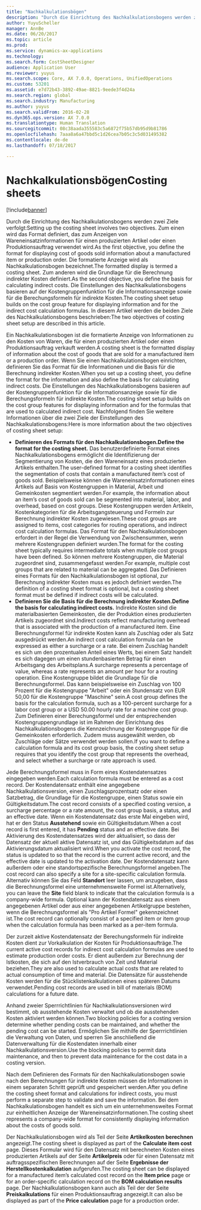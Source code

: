 ```yaml
---
title: "Nachkalkulationsbögen"
description: "Durch die Einrichtung des Nachkalkulationsbogens werden zwei Ziele verfolgt: Zum einen wird das Format definiert, das zum Anzeigen von Wareneinsatzinformationen für einen produzierten Artikel oder einen Produktionsauftrag verwendet wird. Die formatierte Anzeige wird als Nachkalkulationsbogen bezeichnet. Zum anderen wird die Grundlage für die Berechnung indirekter Kosten definiert. Die Einstellungen des Nachkalkulationsbogens basieren auf der Kostengruppenfunktion für die Informationsanzeige sowie für die Berechungsformeln für indirekte Kosten. In diesem Artikel werden die beiden Ziele des Nachkalkulationsbogens beschrieben:"
author: YuyuScheller
manager: AnnBe
ms.date: 06/20/2017
ms.topic: article
ms.prod: 
ms.service: dynamics-ax-applications
ms.technology: 
ms.search.form: CostSheetDesigner
audience: Application User
ms.reviewer: yuyus
ms.search.scope: Core, AX 7.0.0, Operations, UnifiedOperations
ms.custom: 53201
ms.assetid: e7d72b43-3892-49ae-8821-9eede3f4d24a
ms.search.region: global
ms.search.industry: Manufacturing
ms.author: yuyus
ms.search.validFrom: 2016-02-28
ms.dyn365.ops.version: AX 7.0.0
ms.translationtype: Human Translation
ms.sourcegitcommit: 08c38aada355583c5a6872f75b57db95d9b81786
ms.openlocfilehash: 7aaa8a6a47bbd5c1d26cea7b05c3c5d031495382
ms.contentlocale: de-de
ms.lasthandoff: 07/18/2017

---
```


# <a name="costing-sheets"></a><span data-ttu-id="7e131-108">Nachkalkulationsbögen</span><span class="sxs-lookup"><span data-stu-id="7e131-108">Costing sheets</span></span>

[!include[banner](../includes/banner.md)]


<span data-ttu-id="7e131-109">Durch die Einrichtung des Nachkalkulationsbogens werden zwei Ziele verfolgt:</span><span class="sxs-lookup"><span data-stu-id="7e131-109">Setting up the costing sheet involves two objectives.</span></span> <span data-ttu-id="7e131-110">Zum einen wird das Format definiert, das zum Anzeigen von Wareneinsatzinformationen für einen produzierten Artikel oder einen Produktionsauftrag verwendet wird.</span><span class="sxs-lookup"><span data-stu-id="7e131-110">As the first objective, you define the format for displaying cost of goods sold information about a manufactured item or production order.</span></span> <span data-ttu-id="7e131-111">Die formatierte Anzeige wird als Nachkalkulationsbogen bezeichnet.</span><span class="sxs-lookup"><span data-stu-id="7e131-111">The formatted display is termed a costing sheet.</span></span> <span data-ttu-id="7e131-112">Zum anderen wird die Grundlage für die Berechnung indirekter Kosten definiert.</span><span class="sxs-lookup"><span data-stu-id="7e131-112">As the second objective, you define the basis for calculating indirect costs.</span></span> <span data-ttu-id="7e131-113">Die Einstellungen des Nachkalkulationsbogens basieren auf der Kostengruppenfunktion für die Informationsanzeige sowie für die Berechungsformeln für indirekte Kosten.</span><span class="sxs-lookup"><span data-stu-id="7e131-113">The costing sheet setup builds on the cost group feature for displaying information and for the indirect cost calculation formulas.</span></span> <span data-ttu-id="7e131-114">In diesem Artikel werden die beiden Ziele des Nachkalkulationsbogens beschrieben:</span><span class="sxs-lookup"><span data-stu-id="7e131-114">The two objectives of costing sheet setup are described in this article.</span></span> 

<span data-ttu-id="7e131-115">Ein Nachkalkulationsbogen ist die formatierte Anzeige von Informationen zu den Kosten von Waren, die für einen produzierten Artikel oder einen Produktionsauftrag verkauft werden.</span><span class="sxs-lookup"><span data-stu-id="7e131-115">A costing sheet is the formatted display of information about the cost of goods that are sold for a manufactured item or a production order.</span></span> <span data-ttu-id="7e131-116">Wenn Sie einen Nachkalkulationsbogen einrichten, definieren Sie das Format für die Informationen und die Basis für die Berechnung indirekter Kosten.</span><span class="sxs-lookup"><span data-stu-id="7e131-116">When you set up a costing sheet, you define the format for the information and also define the basis for calculating indirect costs.</span></span> <span data-ttu-id="7e131-117">Die Einstellungen des Nachkalkulationsbogens basieren auf der Kostengruppenfunktion für die Informationsanzeige sowie für die Berechungsformeln für indirekte Kosten.</span><span class="sxs-lookup"><span data-stu-id="7e131-117">The costing sheet setup builds on the cost group features for displaying information and for the formulas that are used to calculated indirect cost.</span></span> <span data-ttu-id="7e131-118">Nachfolgend finden Sie weitere Informationen über die zwei Ziele der Einstellungen des Nachkalkulationsbogens:</span><span class="sxs-lookup"><span data-stu-id="7e131-118">Here is more information about the two objectives of costing sheet setup:</span></span>
-   <span data-ttu-id="7e131-119">**Definieren des Formats für den Nachkalkulationsbogen.**</span><span class="sxs-lookup"><span data-stu-id="7e131-119">**Define the format for the costing sheet.**</span></span> <span data-ttu-id="7e131-120">Das benutzerdefinierte Format eines Nachkalkulationsbogens ermöglicht die Identifizierung der Segmentierung von Kosten, die den Wareneinsatz eines produzierten Artikels enthalten.</span><span class="sxs-lookup"><span data-stu-id="7e131-120">The user-defined format for a costing sheet identifies the segmentation of costs that contain a manufactured item’s cost of goods sold.</span></span> <span data-ttu-id="7e131-121">Beispielsweise können die Wareneinsatzinformationen eines Artikels auf Basis von Kostengruppen in Material, Arbeit und Gemeinkosten segmentiert werden.</span><span class="sxs-lookup"><span data-stu-id="7e131-121">For example, the information about an item’s cost of goods sold can be segmented into material, labor, and overhead, based on cost groups.</span></span> <span data-ttu-id="7e131-122">Diese Kostengruppen werden Artikeln, Kostenkategorien für die Arbeitsgangsteuerung und Formeln zur Berechnung indirekter Kosten zugewiesen.</span><span class="sxs-lookup"><span data-stu-id="7e131-122">These cost groups are assigned to items, cost categories for routing operations, and indirect cost calculation formulas.</span></span> <span data-ttu-id="7e131-123">Das Format für den Nachkalkulationsbogen erfordert in der Regel die Verwendung von Zwischensummen, wenn mehrere Kostengruppen definiert wurden.</span><span class="sxs-lookup"><span data-stu-id="7e131-123">The format for the costing sheet typically requires intermediate totals when multiple cost groups have been defined.</span></span> <span data-ttu-id="7e131-124">So können mehrere Kostengruppen, die Material zugeordnet sind, zusammengefasst werden.</span><span class="sxs-lookup"><span data-stu-id="7e131-124">For example, multiple cost groups that are related to material can be aggregated.</span></span> <span data-ttu-id="7e131-125">Das Definieren eines Formats für den Nachkalkulationsbogen ist optional, zur Berechnung indirekter Kosten muss es jedoch definiert werden.</span><span class="sxs-lookup"><span data-stu-id="7e131-125">The definition of a costing sheet format is optional, but a costing sheet format must be defined if indirect costs will be calculated.</span></span>
-   <span data-ttu-id="7e131-126">**Definieren Sie die Basis für die Berechnung indirekter Kosten.**</span><span class="sxs-lookup"><span data-stu-id="7e131-126">**Define the basis for calculating indirect costs.**</span></span> <span data-ttu-id="7e131-127">Indirekte Kosten sind die materialbasierten Gemeinkosten, die der Produktion eines produzierten Artikels zugeordnet sind.</span><span class="sxs-lookup"><span data-stu-id="7e131-127">Indirect costs reflect manufacturing overhead that is associated with the production of a manufactured item.</span></span> <span data-ttu-id="7e131-128">Eine Berechnungsformel für indirekte Kosten kann als Zuschlag oder als Satz ausgedrückt werden.</span><span class="sxs-lookup"><span data-stu-id="7e131-128">An indirect cost calculation formula can be expressed as either a surcharge or a rate.</span></span> <span data-ttu-id="7e131-129">Bei einem Zuschlag handelt es sich um den prozentualen Anteil eines Werts, bei einem Satz handelt es sich dagegen um einen stundenbasierten Betrag für einen Arbeitsgang des Arbeitsplans.</span><span class="sxs-lookup"><span data-stu-id="7e131-129">A surcharge represents a percentage of value, whereas a rate represents an amount per hour for a routing operation.</span></span> <span data-ttu-id="7e131-130">Eine Kostengruppe bildet die Grundlage für die Berechnungsformel. Das kann beispielsweise ein Zuschlag von 100 Prozent für die Kostengruppe "Arbeit" oder ein Stundensatz von EUR 50,00 für die Kostengruppe "Maschine" sein.</span><span class="sxs-lookup"><span data-stu-id="7e131-130">A cost group defines the basis for the calculation formula, such as a 100-percent surcharge for a labor cost group or a USD 50.00 hourly rate for a machine cost group.</span></span> <span data-ttu-id="7e131-131">Zum Definieren einer Berechungsformel und der entsprechenden Kostengruppengrundlage ist im Rahmen der Einrichtung des Nachkalkulationsbogens die Kennzeichnung der Kostengruppe für die Gemeinkosten erforderlich. Zudem muss ausgewählt werden, ob Zuschläge oder Sätze verwendet werden sollen.</span><span class="sxs-lookup"><span data-stu-id="7e131-131">If you want to define a calculation formula and its cost group basis, the costing sheet setup requires that you identify the cost group that represents the overhead, and select whether a surcharge or rate approach is used.</span></span>

<span data-ttu-id="7e131-132">Jede Berechnungsformel muss in Form eines Kostendatensatzes eingegeben werden.</span><span class="sxs-lookup"><span data-stu-id="7e131-132">Each calculation formula must be entered as a cost record.</span></span> <span data-ttu-id="7e131-133">Der Kostendatensatz enthält eine angegebene Nachkalkulationsversion, einen Zuschlagsprozentsatz oder einen Satzbetrag, die Grundlage für die Kostengruppe, einen Status sowie ein Gültigkeitsdatum.</span><span class="sxs-lookup"><span data-stu-id="7e131-133">The cost record consists of a specified costing version, a surcharge percentage or a rate amount, the cost group basis, a status, and an effective date.</span></span> <span data-ttu-id="7e131-134">Wenn ein Kostendatensatz das erste Mal eingeben wird, hat er den Status **Ausstehend** sowie ein Gültigkeitsdatum.</span><span class="sxs-lookup"><span data-stu-id="7e131-134">When a cost record is first entered, it has **Pending** status and an effective date.</span></span> <span data-ttu-id="7e131-135">Bei Aktivierung des Kostendatensatzes wird der aktualisiert, so dass der Datensatz der aktuell aktive Datensatz ist, und das Gültigkeitsdatum auf das Aktivierungsdatum aktualisiert wird.</span><span class="sxs-lookup"><span data-stu-id="7e131-135">When you activate the cost record, the status is updated to so that the record is the current active record, and the effective date is updated to the activation date.</span></span> <span data-ttu-id="7e131-136">Der Kostendatensatz kann außerdem oder eine standortspezifische Berechnungsformel angeben.</span><span class="sxs-lookup"><span data-stu-id="7e131-136">The cost record can also specify a site for a site-specific calculation formula.</span></span> <span data-ttu-id="7e131-137">Alternativ können Sie das Feld **Standort** leer lassen, um anzugeben, dass die Berechnungsformel eine unternehmensweite Formel ist.</span><span class="sxs-lookup"><span data-stu-id="7e131-137">Alternatively, you can leave the **Site** field blank to indicate that the calculation formula is a company-wide formula.</span></span> <span data-ttu-id="7e131-138">Optional kann der Kostendatensatz aus einem angegebenen Artikel oder aus einer angegebenen Artikelgruppe bestehen, wenn die Berechnungsformel als "Pro Artikel Formel" gekennzeichnet ist.</span><span class="sxs-lookup"><span data-stu-id="7e131-138">The cost record can optionally consist of a specified item or item group when the calculation formula has been marked as a per-item formula.</span></span> 

<span data-ttu-id="7e131-139">Der zurzeit aktive Kostendatensatz der Berechungsformeln für indirekte Kosten dient zur Vorkalkulation der Kosten für Produktionsaufträge.</span><span class="sxs-lookup"><span data-stu-id="7e131-139">The current active cost records for indirect cost calculation formulas are used to estimate production order costs.</span></span> <span data-ttu-id="7e131-140">Er dient außerdem zur Berechnung der Istkosten, die sich auf den Istverbrauch von Zeit und Material beziehen.</span><span class="sxs-lookup"><span data-stu-id="7e131-140">They are also used to calculate actual costs that are related to actual consumption of time and material.</span></span> <span data-ttu-id="7e131-141">Die Datensätze für ausstehende Kosten werden für die Stücklistenkalkulationen eines späteren Datums verwendet.</span><span class="sxs-lookup"><span data-stu-id="7e131-141">Pending cost records are used in bill of materials (BOM) calculations for a future date.</span></span> 

<span data-ttu-id="7e131-142">Anhand zweier Sperrrichtlinien für Nachkalkulationsversionen wird bestimmt, ob ausstehende Kosten verwaltet und ob die ausstehenden Kosten aktiviert werden können.</span><span class="sxs-lookup"><span data-stu-id="7e131-142">Two blocking policies for a costing version determine whether pending costs can be maintained, and whether the pending cost can be started.</span></span> <span data-ttu-id="7e131-143">Ermöglichen Sie mithilfe der Sperrrichtlinien die Verwaltung von Daten, und sperren Sie anschließend die Datenverwaltung für die Kostendaten innerhalb einer Nachkalkulationsversion.</span><span class="sxs-lookup"><span data-stu-id="7e131-143">Use the blocking policies to permit data maintenance, and then to prevent data maintenance for the cost data in a costing version.</span></span> 

<span data-ttu-id="7e131-144">Nach dem Definieren des Formats für den Nachkalkulationsbogen sowie nach den Berechnungen für indirekte Kosten müssen die Informationen in einem separaten Schritt geprüft und gespeichert werden.</span><span class="sxs-lookup"><span data-stu-id="7e131-144">After you define the costing sheet format and calculations for indirect costs, you must perform a separate step to validate and save the information.</span></span> <span data-ttu-id="7e131-145">Bei dem Nachkalkulationsbogen handelt es sich um ein unternehmensweites Format zur einheitlichen Anzeige der Wareneinsatzinformationen.</span><span class="sxs-lookup"><span data-stu-id="7e131-145">The costing sheet represents a company-wide format for consistently displaying information about the costs of goods sold.</span></span> 

<span data-ttu-id="7e131-146">Der Nachkalkulationsbogen wird als Teil der Seite **Artikelkosten berechnen** angezeigt.</span><span class="sxs-lookup"><span data-stu-id="7e131-146">The costing sheet is displayed as part of the **Calculate item cost** page.</span></span> <span data-ttu-id="7e131-147">Dieses Formular wird für den Datensatz mit berechneten Kosten eines produzierten Artikels auf der Seite **Artikelpreis** oder für einen Datensatz mit auftragsspezifischen Berechnungen auf der Seite **Ergebnisse der Herstellkostenkalkulation** aufgerufen.</span><span class="sxs-lookup"><span data-stu-id="7e131-147">The costing sheet can be displayed for a manufactured item’s calculated cost record on the **Item price** page or for an order-specific calculation record on the **BOM calculation results** page.</span></span> <span data-ttu-id="7e131-148">Der Nachkalkulationsbogen kann auch als Teil der der Seite **Preiskalkulations** für einen Produktionsauftrag angezeigt.</span><span class="sxs-lookup"><span data-stu-id="7e131-148">It can also be displayed as part of the **Price calculation** page for a production order.</span></span>






